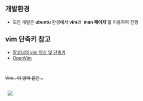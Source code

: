 ## 개발환경

- 모든 개발은 **ubuntu** 환경에서 **vim**과 '**man 페이지**'를 이용하여 진행

## vim 단축키 참고
- [얄코님의 vim 영상 및 단축키](https://www.yalco.kr/10_vim)
- [OpenVim](https://openvim.com)

&nbsp;

~~Vim.. 이 양파 같은 ..~~

<br>
&nbsp;

<img src="https://user-images.githubusercontent.com/71378447/226832426-25382f75-ec5f-41ef-bc87-c2b3c7384479.mp4">
